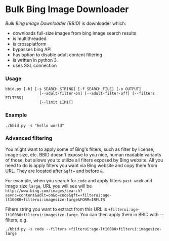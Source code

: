 Bulk Bing Image Downloader
==========================
*Bulk Bing Image Downloader (BBID)* is downloader which:
- downloads full-size images from bing image search results
- is multithreaded
- is crossplatform
- bypasses bing API
- has option to disable adult content filtering
- is written in python 3.
- uses SSL connection

### Usage
```
bbid.py [-h] [-s SEARCH_STRING] [-f SEARCH_FILE] [-o OUTPUT]
               [--adult-filter-on] [--adult-filter-off] [--filters FILTERS]
               [--limit LIMIT]

```
### Example
`./bbid.py -s "hello world"`

### Advanced filtering
You might want to apply some of Bing's filters, such as filter by license, image size, etc.
BBID doesn't expose to you nice, human readable variants of those, but allows you to utilize all filters exposed by Bing website.
All you need to do is apply filters you want via Bing website and copy them from URL. They are located after `&qft=` and before `&`.

For example, when you search for `code` and apply filters `past week` and image size `large`, URL you will see will be
`http://www.bing.com/images/search?async=content&adlt=on&q=code&qft=+filterui:age-lt10080+filterui:imagesize-large&FORM=IRFLTR`

Filters string you want to extract from this URL is `+filterui:age-lt10080+filterui:imagesize-large`. You can then apply them in BBID with --filters, e.g.
```
./bbid.py -s code --filters +filterui:age-lt10080+filterui:imagesize-large
```
